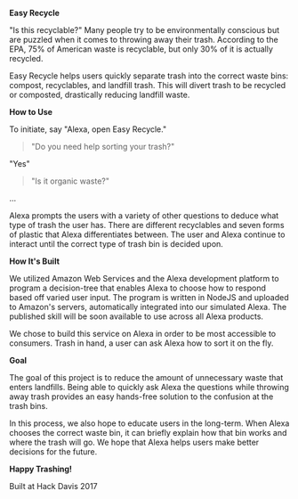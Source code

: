 **Easy Recycle**

"Is this recyclable?" Many people try to be environmentally conscious but are puzzled when it comes to throwing away their trash. According to the EPA, 75% of American waste is recyclable, but only 30% of it is actually recycled.

Easy Recycle helps users quickly separate trash into the correct waste bins: compost, recyclables, and landfill trash. This will divert trash to be recycled or composted, drastically reducing landfill waste.

**How to Use**

To initiate, say "Alexa, open Easy Recycle."

> "Do you need help sorting your trash?"

"Yes"

> "Is it organic waste?"

...

Alexa prompts the users with a variety of other questions to deduce what type of trash the user has. There are different recyclables and seven forms of plastic that Alexa differentiates between. The user and Alexa continue to interact until the correct type of trash bin is decided upon.

**How It's Built**

We utilized Amazon Web Services and the Alexa development platform to program a decision-tree that enables Alexa to choose how to respond based off varied user input. The program is written in NodeJS and uploaded to Amazon's servers, automatically integrated into our simulated Alexa. The published skill will be soon available to use across all Alexa products.

We chose to build this service on Alexa in order to be most accessible to consumers. Trash in hand, a user can ask Alexa how to sort it on the fly.

**Goal**

The goal of this project is to reduce the amount of unnecessary waste that enters landfills. Being able to quickly ask Alexa the questions while throwing away trash provides an easy hands-free solution to the confusion at the trash bins.

In this process, we also hope to educate users in the long-term. When Alexa chooses the correct waste bin, it can briefly explain how that bin works and where the trash will go. We hope that Alexa helps users make better decisions for the future.

**Happy Trashing!**

Built at Hack Davis 2017
